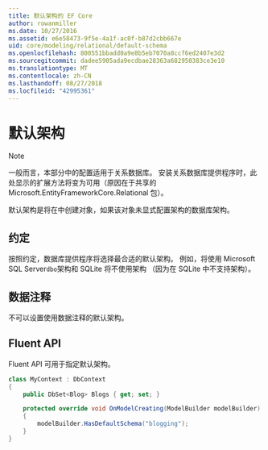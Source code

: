```yaml
---
title: 默认架构的 EF Core
author: rowanmiller
ms.date: 10/27/2016
ms.assetid: e6e58473-9f5e-4a1f-ac0f-b87d2cbb667e
uid: core/modeling/relational/default-schema
ms.openlocfilehash: 800551bbadd0a9e8b5eb7070a8ccf6ed2407e3d2
ms.sourcegitcommit: dadee5905ada9ecdbae28363a682950383ce3e10
ms.translationtype: MT
ms.contentlocale: zh-CN
ms.lasthandoff: 08/27/2018
ms.locfileid: "42995361"
---
```

# <a name="default-schema"></a>默认架构

> [!NOTE]  
> 一般而言，本部分中的配置适用于关系数据库。 安装关系数据库提供程序时，此处显示的扩展方法将变为可用（原因在于共享的 Microsoft.EntityFrameworkCore.Relational 包）。

默认架构是将在中创建对象，如果该对象未显式配置架构的数据库架构。

## <a name="conventions"></a>约定

按照约定，数据库提供程序将选择最合适的默认架构。 例如，将使用 Microsoft SQL Server`dbo`架构和 SQLite 将不使用架构 （因为在 SQLite 中不支持架构）。

## <a name="data-annotations"></a>数据注释

不可以设置使用数据注释的默认架构。

## <a name="fluent-api"></a>Fluent API

Fluent API 可用于指定默认架构。

<!-- [!code-csharp[Main](samples/core/relational/Modeling/FluentAPI/Samples/Relational/DefaultSchema.cs?highlight=7)] -->
``` csharp
class MyContext : DbContext
{
    public DbSet<Blog> Blogs { get; set; }

    protected override void OnModelCreating(ModelBuilder modelBuilder)
    {
        modelBuilder.HasDefaultSchema("blogging");
    }
}
```

